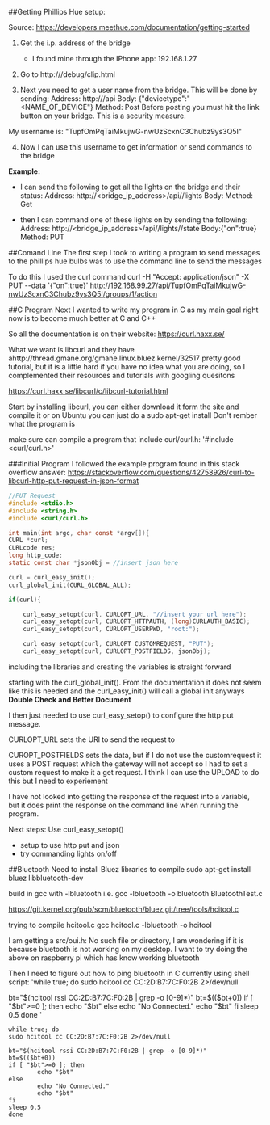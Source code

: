 ##Getting Phillips Hue setup:

Source: https://developers.meethue.com/documentation/getting-started

1. Get the i.p. address of the bridge
	* I found mine through the IPhone app: 192.168.1.27

2. Go to http://<bridge ip address>/debug/clip.html

3. Next you need to get a user name from the bridge. This will be done by sending:
Address: http://<bridge ip address>/api
Body: {"devicetype":"<NAME_OF_DEVICE"}
Method: Post
Before posting you must hit the link button on your bridge. This is a security measure.

My username is:
"TupfOmPqTaiMkujwG-nwUzScxnC3Chubz9ys3Q5I"

4. Now I can use this username to get information or send commands to the bridge

**Example:**

- I can send the following to get all the lights on the bridge and their status:
Address: http://<bridge_ip_address>/api/<username>/lights
Body:
Method: Get

- then I can command one of these lights on by sending the following:
Address: http://<bridge_ip_address>/api/<username>/lights/<lightnumber>/state
Body:{"on":true}
Method: PUT

##Comand Line
The first step I took to writing a program to send messages to the phillips hue bulbs was to use the command line to send the messages

To do this I used the curl command
curl -H "Accept: application/json" -X PUT --data '{"on":true}' http://192.168.99.27/api/TupfOmPqTaiMkujwG-nwUzScxnC3Chubz9ys3Q5I/groups/1/action

##C Program
Next I wanted to write my program in C as my main goal right now is to become much better at C and C++

So all the documentation is on their website:
https://curl.haxx.se/

What we want is libcurl and they have ahttp://thread.gmane.org/gmane.linux.bluez.kernel/32517 pretty good tutorial, but it is a little hard if you have no idea what you are doing, so I complemented their resources and tutorials with googling quesitons

https://curl.haxx.se/libcurl/c/libcurl-tutorial.html

Start by installing libcurl, you can either download it form the site and compile it or on Ubuntu you can just do a sudo apt-get install Don't rember what the program is

make sure can compile a program that include curl/curl.h:
'#include <curl/curl.h\>'

###Initial Program
I followed the example program found  in this stack overflow answer:
https://stackoverflow.com/questions/42758926/curl-to-libcurl-http-put-request-in-json-format

```c
//PUT Request
#include <stdio.h>
#include <string.h>
#include <curl/curl.h>

int main(int argc, char const *argv[]){
CURL *curl;
CURLcode res;
long http_code;
static const char *jsonObj = //insert json here

curl = curl_easy_init();
curl_global_init(CURL_GLOBAL_ALL);

if(curl){

    curl_easy_setopt(curl, CURLOPT_URL, "//insert your url here");
    curl_easy_setopt(curl, CURLOPT_HTTPAUTH, (long)CURLAUTH_BASIC);
    curl_easy_setopt(curl, CURLOPT_USERPWD, "root:");

    curl_easy_setopt(curl, CURLOPT_CUSTOMREQUEST, "PUT");
    curl_easy_setopt(curl, CURLOPT_POSTFIELDS, jsonObj);
```

including the libraries and creating the variables is straight forward

starting with the curl_global_init(). From the documentation it does not seem like this is needed and the curl_easy_init() will call a global init anyways **Double Check and Better Document**

I then just needed to use curl_easy_setop() to configure the http put message.

CURLOPT_URL sets the URl to send the request to

CUROPT_POSTFIELDS sets the data, but if I do not use the customrequest it uses a POST request which the gateway will not accept so I had to set a custom request to make it a get request. I think I can use the UPLOAD to do this but I need to experiement

I have not looked into getting the response of the request into a variable, but it does print the response on the command line when running the program.

    
Next steps:
Use curl_easy_setopt()
- setup to use http put and json
- try commanding lights on/off

##Bluetooth
Need to install Bluez libraries to compile
sudo apt-get install bluez libbluetooth-dev

build in gcc with -lbluetooth i.e.  gcc -lbluetooth -o bluetooth BluetoothTest.c

https://git.kernel.org/pub/scm/bluetooth/bluez.git/tree/tools/hcitool.c

trying to compile hcitool.c
gcc hcitool.c -lbluetooth -o hcitool

I am getting a src/oui.h: No such file or directory, I am wondering if it is because bluetooth is not working on my desktop. I want to try doing the above on raspberry pi which has know working bluetooth

Then I need to figure out how to ping bluetooth in C currently using shell script:
'while true; do
sudo hcitool cc CC:2D:B7:7C:F0:2B 2>/dev/null

bt="$(hcitool rssi CC:2D:B7:7C:F0:2B | grep -o [0-9]*)"
bt=$(($bt+0))
if [ "$bt">=0 ]; then
        echo "$bt"
else
        echo "No Connected."
        echo "$bt"
fi
sleep 0.5
done
'
```
while true; do
sudo hcitool cc CC:2D:B7:7C:F0:2B 2>/dev/null

bt="$(hcitool rssi CC:2D:B7:7C:F0:2B | grep -o [0-9]*)"
bt=$(($bt+0))
if [ "$bt">=0 ]; then
        echo "$bt"
else
        echo "No Connected."
        echo "$bt"
fi
sleep 0.5
done

```





